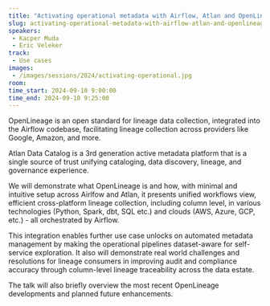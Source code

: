 ```yaml
---
title: "Activating operational metadata with Airflow, Atlan and OpenLineage"
slug: activating-operational-metadata-with-airflow-atlan-and-openlineage
speakers:
 - Kacper Muda
 - Eric Veleker
track:
 - Use cases
images:
 - /images/sessions/2024/activating-operational.jpg 
room: 
time_start: 2024-09-10 9:00:00
time_end: 2024-09-10 9:25:00
---
```


OpenLineage is an open standard for lineage data collection, integrated into the Airflow codebase, facilitating lineage collection across providers like Google, Amazon, and more.

Atlan Data Catalog is a 3rd generation active metadata platform that is a single source of trust unifying cataloging, data discovery,  lineage, and governance experience.

We will demonstrate what OpenLineage is and how, with minimal and intuitive setup across Airlfow and Atlan, it presents unified workflows view, efficient cross-platform lineage collection, including column level, in various technologies (Python, Spark, dbt, SQL etc.) and clouds (AWS, Azure, GCP, etc.) - all orchestrated by Airflow.

This integration enables further use case unlocks on automated metadata management by making the operational pipelines dataset-aware for self-service exploration. It also will demonstrate real world challenges and resolutions for lineage consumers in improving audit and compliance accuracy through column-level lineage traceability across the data estate.

The talk will also briefly overview the most recent OpenLineage developments and planned future enhancements.